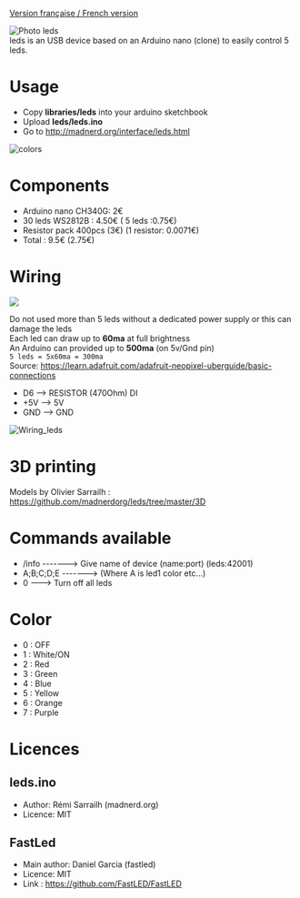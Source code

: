 [Version française / French version](https://github.com/madnerdorg/leds/blob/master/readme.fr.md)

![Photo leds](https://github.com/madnerdorg/leds/raw/master/doc/leds.jpg)   
leds is an USB device based on an Arduino nano (clone) to easily control 5 leds.

# Usage
* Copy **libraries/leds** into your arduino sketchbook
* Upload **leds/leds.ino**
* Go to http://madnerd.org/interface/leds.html

![colors](https://github.com/madnerdorg/leds/raw/master/doc/leds_colors.png)

# Components
* Arduino nano CH340G: 2€
* 30 leds WS2812B : 4.50€ ( 5 leds :0.75€)
* Resistor pack 400pcs (3€) (1 resistor: 0.0071€)
* Total : 9.5€ (2.75€)

# Wiring
[![](https://i.ytimg.com/vi/qI0uImQtrG4/hqdefault.jpg?custom=true&w=336&h=188&stc=true&jpg444=true&jpgq=90&sp=67&sigh=6iUeWMWgQiv0QX4oDcuzS7znghM)](https://www.youtube.com/watch?v=qI0uImQtrG4)

Do not used more than 5 leds without a dedicated power supply or this can damage the leds   
Each led can draw up to **60ma** at full brightness   
An Arduino can provided up to **500ma** (on 5v/Gnd pin)   
```5 leds = 5x60ma = 300ma ```  
Source:
https://learn.adafruit.com/adafruit-neopixel-uberguide/basic-connections

* D6 --> RESISTOR (470Ohm) DI
* +5V --> 5V
* GND --> GND

![Wiring_leds](https://github.com/madnerdorg/leds/raw/master/doc/leds_wiring.jpg)

# 3D printing
Models by Olivier Sarrailh : https://github.com/madnerdorg/leds/tree/master/3D    

# Commands available
* /info -------> Give name of device (name:port) (leds:42001)
* A;B;C;D;E -------> (Where A is led1 color etc...)
* 0 ---> Turn off all leds

# Color
* 0 : OFF
* 1 : White/ON
* 2 : Red
* 3 : Green
* 4 : Blue
* 5 : Yellow
* 6 : Orange
* 7 : Purple

# Licences

## leds.ino
* Author: Rémi Sarrailh (madnerd.org)   
* Licence: MIT

## FastLed
* Main author: Daniel Garcia (fastled)
* Licence: MIT
* Link : https://github.com/FastLED/FastLED
